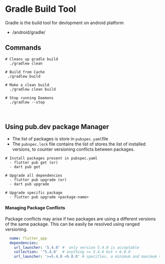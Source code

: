 # Gradle Build Tool
Gradle is the build tool for devlopment on android platform

- <project-root>/android/gradle/

## Commands

```shell
# Cleans up gradle build
  ./gradlew clean

# Build from Cache
 ./gradlew build

# Make a clean build
  ./gradlew clean build

# Stop running Daemons
  ./gradlew --stop
```

<br/>

## Using pub.dev package Manager

- The list of packages is store in `pubspec.yaml`file
- The `pubspec.lock` file contains the list of  stores the list of installed versions, to counter versioning conflicts between packages. 

```shell
# Install packages present in pubspec.yaml
  - flutter pub get (or)
  - dart pub get

# Upgrade all dependencies
  - flutter pub upgrade (or)
  - dart pub upgrade

# Upgrade specific package
  - flutter pub upgrade <package-name>
```

#### Managing Package Conflicts
Package conflicts may arise if two packages are using a different versions of the same package. This can be easily be resolved using ranged versioning. 

```yaml
  name: flutter_app
  dependencies: 
    url_launcher: '5.4.0' #  only version 5.4.0 is acceptable   
    collection: '^5.4.0'  # anything >= 5.4.0 but < 6.0.0 
    url_launcher: '>=5.4.0 <6.0.0' # specifies, a minimum and maximum version
```